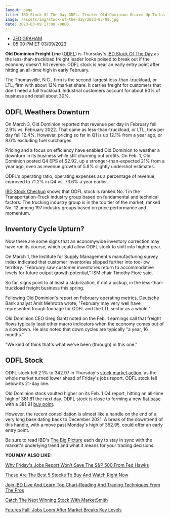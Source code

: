 ```yaml
---
layout: page
title: IBD Stock Of The Day ODFL: Trucker Old Dominion Geared Up To Lead Soft-Landing Rally
image: /assets/img/stock-of-the-day/2023-03-09.jpg
date: 2023-03-09 17:00 -0800
---
```




* [JED GRAHAM](https://www.investors.com/author/grahamj/ "Posts by JED GRAHAM")
* 05:00 PM ET 03/09/2023





**Old Dominion Freight Line** ([ODFL](https://research.investors.com/quote.aspx?symbol=ODFL)) is Thursday's [IBD Stock Of The Day](https://www.investors.com/research/ibd-stock-of-the-day/) as the less-than-truckload freight leader looks poised to break out if the economy doesn't hit reverse. ODFL stock is near an early entry point after hitting an all-time high in early February.




The Thomasville, N.C., firm is the second-largest less-than-truckload, or LTL, firm with about 12% market share. It carries freight for customers that don't need a full truckload. Industrial customers account for about 60% of business and retail about 30%.


ODFL Weathers Downturn
----------------------


On March 3, Old Dominion reported that revenue per day in February fell 2.9% vs. February 2022. That came as less-than-truckload, or LTL, tons per day fell 12.4%. However, pricing so far in Q1 is up 12.1% from a year ago, or 8.6% excluding fuel surcharges.


Pricing and a focus on efficiency have enabled Old Dominion to weather a downturn in its business while still churning out profits. On Feb. 1, Old Dominion posted Q4 EPS of $2.92, up a stronger-than-expected 21% from a year ago, even as revenue growth of 5.8% slightly undershot estimates.


ODFL's operating ratio, operating expenses as a percentage of revenue, improved to 71.2% in Q4 vs. 73.6% a year earlier.


[IBD Stock Checkup](https://research.investors.com/stock-checkup/nasdaq-old-dominion-freight-odfl.aspx) shows that ODFL stock is ranked No. 1 in the Transportation-Truck industry group based on fundamental and technical factors. The trucking industry group is in the top tier of the market, ranked No. 12 among 197 industry groups based on price performance and momentum.


Inventory Cycle Upturn?
-----------------------


Now there are some signs that an economywide inventory correction may have run its course, which could allow ODFL stock to shift into higher gear.


On March 1, the Institute for Supply Management's manufacturing survey index indicated that customer inventories slipped further into too-low territory. "February saw customer inventories return to accommodative levels for future output growth potential," ISM chair Timothy Fiore said.


So far, signs point to at least a stabilization, if not a pickup, in the less-than-truckload freight business this spring.


Following Old Dominion's report on February operating metrics, Deutsche Bank analyst Amit Mehrotra wrote, "February may very well have represented trough tonnage for ODFL and the LTL sector as a whole."


Old Dominion CEO Greg Gantt noted on the Feb. 1 earnings call that freight flows typically lead other macro indicators when the economy comes out of a slowdown. He also noted that down cycles are typically "a year, 16 months."


"We kind of think that's what we've been (through) in this one."


ODFL Stock
----------


ODFL stock fell 2.1% to 342.97 in Thursday's [stock market action](https://www.investors.com/news/stock-market-today-stock-market-news/?), as the whole market turned lower ahead of Friday's jobs report. ODFL stock fell below its 21-day line.


Old Dominion stock vaulted higher on its Feb. 1 Q4 report, hitting an all-time high of 381.81 the next day. ODFL stock is close to forming a new [flat base](https://www.google.com/search?q=SITE%3AINVESTORS.COM+FLAT+BASE&rlz=1C1GCEA_enUS1008US1015&oq=site&aqs=chrome.5.69i59l2j69i57j69i59l3j0i67j69i61.2192j0j4&sourceid=chrome&ie=UTF-8) with a 381.91 [buy point](https://www.investors.com/how-to-invest/investors-corner/chart-reading-basics-how-a-buy-point-marks-a-time-of-opportunity/).


However, the recent consolidation is almost like a handle on the end of a very long base dating back to December 2021. A break of the downtrend of this handle, with a move past Monday's high of 352.95, could offer an early entry point.


Be sure to read IBD's [The Big Picture](https://www.investors.com/category/market-trend/the-big-picture/) each day to stay in sync with the market's underlying trend and what it means for your trading decisions.


**YOU MAY ALSO LIKE:**


[Why Friday's Jobs Report Won't Save The S&P 500 From Fed Hawks](https://www.investors.com/news/economy/why-a-soft-jobs-report-wont-save-the-sp-500-from-fed-hawks/)


[These Are The Best 5 Stocks To Buy And Watch Right Now](https://www.investors.com/research/best-stocks-to-buy-now/)


[Join IBD Live And Learn Top Chart-Reading And Trading Techniques From The Pros](https://shop.investors.com/offer/splashresponsive.aspx?id=IBD-Live&intcode=invstcntnartcls|cms|ibdlive|2020|07|ibdlive|na||727112&src=A00433A)


[Catch The Next Winning Stock With MarketSmith](https://marketsmith.investors.com/?src=A012BF)


[Futures Fall; Jobs Loom After Market Breaks Key Levels](https://www.investors.com/market-trend/stock-market-today/dow-jones-futures-sp-500-breaks-support-as-svb-financial-slams-bank-stocks-jobs-report-due/)




